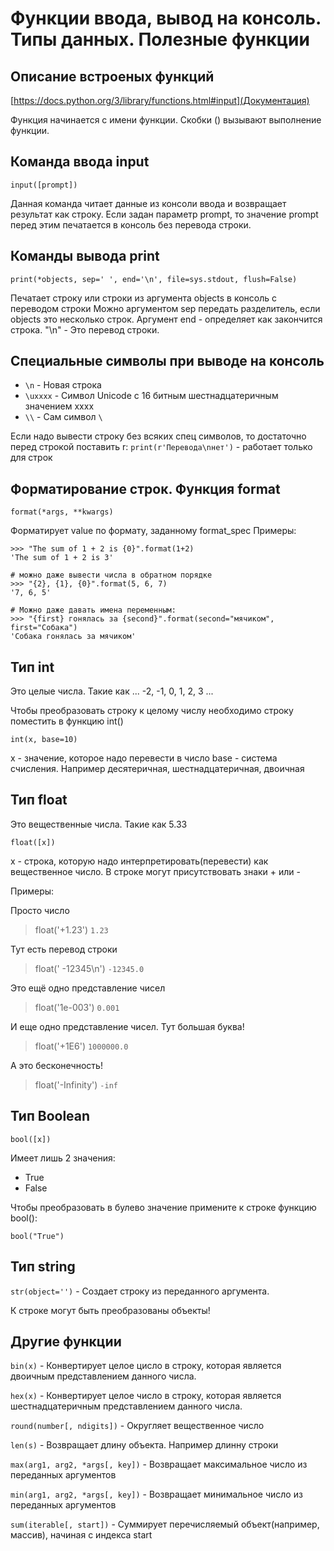 # Функции ввода, вывод на консоль. Типы данных. Полезные функции

## Описание встроеных функций
[https://docs.python.org/3/library/functions.html#input](Документация)

Функция начинается с имени функции. Скобки () вызывают выполнение функции.

## Команда ввода input

`input([prompt])`

Данная команда читает данные из консоли ввода и возвращает результат как строку. Если задан параметр prompt, то значение prompt перед этим печатается в консоль без перевода строки.

## Команды вывода print

`print(*objects, sep=' ', end='\n', file=sys.stdout, flush=False)`

Печатает строку или строки из аргумента objects в консоль с переводом строки
Можно аргументом sep передать разделитель, если objects это несколько строк.
Аргумент end - определяет как закончится строка. "\n" - Это перевод строки.

## Специальные символы при выводе на консоль

- `\n` - Новая строка
- `\uхххх` - Символ Unicode с 16 битным шестнадцатеричным значением xxxx
- `\\` - Сам символ `\`

Если надо вывести строку без всяких спец символов, то достаточно перед строкой поставить r:
`print(r'Перевода\nнет')` - работает только для строк

## Форматирование строк. Функция format

`format(*args, **kwargs)`

Форматирует value по формату, заданному format_spec
Примеры:

```
>>> "The sum of 1 + 2 is {0}".format(1+2)
'The sum of 1 + 2 is 3'

# можно даже вывести числа в обратном порядке
>>> "{2}, {1}, {0}".format(5, 6, 7)
'7, 6, 5'

# Можно даже давать имена переменным:
>>> "{first} гонялась за {second}".format(second="мячиком", first="Собака")
'Собака гонялась за мячиком'
```

## Тип int

Это целые числа. Такие как ... -2, -1, 0, 1, 2, 3 ...

Чтобы преобразовать строку к целому числу необходимо строку поместить в функцию int()

`int(x, base=10)`

x - значение, которое надо перевести в число
base - система счисления. Например десятеричная, шестнадцатеричная, двоичная

## Тип float

Это вещественные числа. Такие как 5.33

`float([x])`

х - строка, которую надо интерпретировать(перевести) как вещественное число. В строке могут присутствовать знаки + или -

Примеры: 

Просто число
> float('+1.23') `1.23`

Тут есть перевод строки
> float('   -12345\n') `-12345.0`

Это ещё одно представление чисел
> float('1e-003') `0.001`

И еще одно представление чисел. Тут большая буква!
> float('+1E6') `1000000.0`

А это бесконечность!
> float('-Infinity') `-inf`

## Тип Boolean

`bool([x])`

Имеет лишь 2 значения:
- True
- False

Чтобы преобразовать в булево значение примените к строке функцию bool():

`bool("True")`

## Тип string

`str(object='')` - Создает строку из переданного аргумента.

К строке могут быть преобразованы объекты!

## Другие функции

`bin(x)` - Конвертирует целое цисло в строку, которая является двоичным представлением данного числа.

`hex(x)` - Конвертирует целое число в строку, которая является шестнадцатеричным представлением данного числа.

`round(number[, ndigits])` - Округляет вещественное число

`len(s)` - Возвращает длину объекта. Например длинну строки

`max(arg1, arg2, *args[, key])` - Возвращает максимальное число из переданных аргументов

`min(arg1, arg2, *args[, key])` - Возвращает минимальное число из переданных аргументов

`sum(iterable[, start])` - Суммирует перечисляемый объект(например, массив), начиная с индекса start